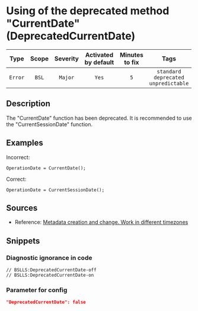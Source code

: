 # Using of the deprecated method "CurrentDate" (DeprecatedCurrentDate)

|   Type    |    Scope    | Severity |    Activated<br>by default    |    Minutes<br>to fix    |                           Tags                            |
|:--------:|:-----------------------------:|:--------:|:------------------------------:|:-----------------------------------:|:---------------------------------------------------------:|
| `Error` |             `BSL`             | `Major` |              `Yes`              |                 `5`                 |       `standard`<br>`deprecated`<br>`unpredictable`       |

<!-- Блоки выше заполняются автоматически, не трогать -->
## Description

The "CurrentDate" function has been deprecated. It is recommended to use the "CurrentSessionDate" function.

## Examples
Incorrect:

```bsl
OperationDate = CurrentDate();
```


Correct:

```bsl
OperationDate = CurrentSessionDate();
```

## Sources
<!-- Необходимо указывать ссылки на все источники, из которых почерпнута информация для создания диагностики -->


* Reference: [Metadata creation and change. Work in different timezones](https://its.1c.ru/db/v8std/content/643/hdoc)

## Snippets

<!-- Блоки ниже заполняются автоматически, не трогать -->
### Diagnostic ignorance in code

```bsl
// BSLLS:DeprecatedCurrentDate-off
// BSLLS:DeprecatedCurrentDate-on
```

### Parameter for config

```json
"DeprecatedCurrentDate": false
```
